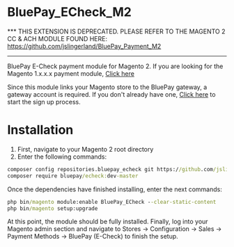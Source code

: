 # BluePay_ECheck_M2

*** THIS EXTENSION IS DEPRECATED. PLEASE REFER TO THE MAGENTO 2 CC & ACH MODULE FOUND HERE: https://github.com/jslingerland/BluePay_Payment_M2
***

BluePay E-Check payment module for Magento 2. If you are looking for the Magento 1.x.x.x payment module, [Click here](https://www.magentocommerce.com/magento-connect/bluepay-echeck.html)

Since this module links your Magento store to the BluePay gateway, a gateway account is required. If you don't already have one, [Click here](https://www.bluepay.com/contact-us/get-started/) to start the sign up process.

# Installation
1. First, navigate to your Magento 2 root directory
2. Enter the following commands:

```cmd
composer config repositories.bluepay_echeck git https://github.com/jslingerland/BluePay_ECheck_M2.git
composer require bluepay/echeck:dev-master
```

Once the dependencies have finished installing, enter the next commands:

```cmd
php bin/magento module:enable BluePay_ECheck --clear-static-content
php bin/magento setup:upgrade
```

At this point, the module should be fully installed. Finally, log into your Magento admin section and navigate to Stores -> Configuration -> Sales -> Payment Methods -> BluePay (E-Check) to finish the setup.
